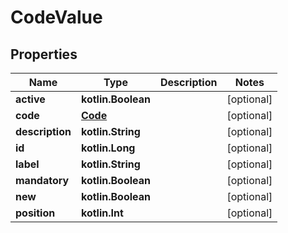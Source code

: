 
# CodeValue

## Properties
| Name | Type | Description | Notes |
| ------------ | ------------- | ------------- | ------------- |
| **active** | **kotlin.Boolean** |  |  [optional] |
| **code** | [**Code**](Code.md) |  |  [optional] |
| **description** | **kotlin.String** |  |  [optional] |
| **id** | **kotlin.Long** |  |  [optional] |
| **label** | **kotlin.String** |  |  [optional] |
| **mandatory** | **kotlin.Boolean** |  |  [optional] |
| **new** | **kotlin.Boolean** |  |  [optional] |
| **position** | **kotlin.Int** |  |  [optional] |



